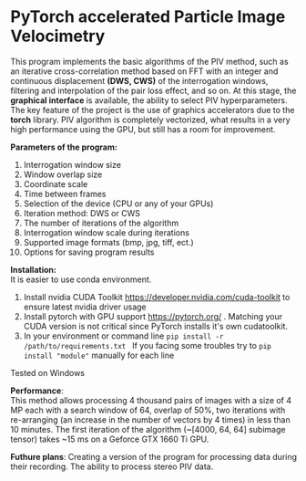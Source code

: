 # PyTorch accelerated Particle Image Velocimetry
This program implements the basic algorithms of the PIV method, such as an iterative cross-correlation method based on FFT with an integer and continuous displacement __(DWS, CWS)__ of the interrogation windows, filtering and interpolation of the pair loss effect, and so on. At this stage, the __graphical interface__ is available, the ability to select PIV hyperparameters. The key feature of the project is the use of graphics accelerators due to the __torch__ library. PIV algorithm is completely vectorized, what results in a very high performance using the GPU, but still has a room for improvement.

__Parameters of the program:__
1. Interrogation window size
2. Window overlap size
3. Coordinate scale
4. Time between frames
5. Selection of the device (CPU or any of your GPUs)
6. Iteration method: DWS or CWS
7. The number of iterations of the algorithm
8. Interrogation window scale during iterations
9. Supported image formats (bmp, jpg, tiff, ect.)
10. Options for saving program results

__Installation:__    
It is easier to use conda environment.
1. Install nvidia CUDA Toolkit https://developer.nvidia.com/cuda-toolkit to ensure latest nvidia driver usage
2. Install pytorch with GPU support https://pytorch.org/ . Matching your CUDA version is not critical since PyTorch installs it's own cudatoolkit.  
3. In your environment or command line <code>pip install -r /path/to/requirements.txt </code>
If you facing some troubles try to <code>pip install "module"</code> manually for each line

Tested on Windows

__Performance__:  
This method allows processing 4 thousand pairs of images with a size of 4 MP each with a search window of 64, overlap of 50%, two iterations with re-arranging (an increase in the number of vectors by 4 times) in less than 10 minutes. The first iteration of the algorithm (~[4000, 64, 64] subimage tensor) takes ~15 ms on a Geforce GTX 1660 Ti GPU.

__Futhure plans__:
Creating a version of the program for processing data during their recording. The ability to process stereo PIV data.

